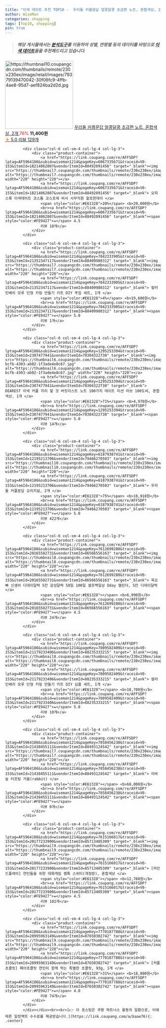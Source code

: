 ```yaml
---
title: "이색 데이트 추천 TOP10 -  우리둘 커플문답 알콩달콩 초급편 노트, 혼합색상, 2개 "
author: WiseMan
categories: shopping
tags: [Top10, shopping]
pin: true
---
```


> ##### 해당 게시물에서는 [**분석도구**](https://itemscout.io/)를 이용하여 **성별**, **연령별** 등의 데이터를 바탕으로 [**이색 데이트**](https://link.coupang.com/a/baae76)들을 추천해드리고 있습니다.
<div class="container"><div class="row">
            <div class="col-6 col-sm-4 col-lg-4 col-lg-3">
                <div class="product-container">
                    <a href="https://link.coupang.com/re/AFFSDP?lptag=AF5964186&subid=wiseman1214&pageKey=5196598123&traceid=V0-153&itemId=7230931678&vendorItemId=74522752702" target="_blank"><img src="https://thumbnail10.coupangcdn.com/thumbnails/remote/230x230ex/image/retail/images/79379139470042-30f06fc9-4ffb-4ae8-95d7-aef824ba2d2d.jpg" alt="https://thumbnail10.coupangcdn.com/thumbnails/remote/230x230ex/image/retail/images/79379139470042-30f06fc9-4ffb-4ae8-95d7-aef824ba2d2d.jpg" width="220" height="220"></a>
                    <a href="https://link.coupang.com/re/AFFSDP?lptag=AF5964186&subid=wiseman1214&pageKey=5196598123&traceid=V0-153&itemId=7230931678&vendorItemId=74522752702" target="_blank"> 우리둘 커플문답 알콩달콩 초급편 노트, 혼합색상, 2개 </a>
                    <span style="color:#E61328">76%</span> <b>11,400원</b>
                    <br><a href="https://link.coupang.com/re/AFFSDP?lptag=AF5964186&subid=wiseman1214&pageKey=5196598123&traceid=V0-153&itemId=7230931678&vendorItemId=74522752702" target="_blank"><span style="color:#FE9427">★</span> 5.0
                    리뷰 129개</a>
                </div>
            </div>
            
            <div class="col-6 col-sm-4 col-lg-4 col-lg-3">
                <div class="product-container">
                    <a href="https://link.coupang.com/re/AFFSDP?lptag=AF5964186&subid=wiseman1214&pageKey=6067335671&traceid=V0-153&itemId=18214062807&vendorItemId=88492091456" target="_blank"><img src="https://thumbnail7.coupangcdn.com/thumbnails/remote/230x230ex/image/vendor_inventory/cd36/df340e9d6e7138899757253ea703c6d75316106f0c804b2915b34015f2ad.jpg" alt="https://thumbnail7.coupangcdn.com/thumbnails/remote/230x230ex/image/vendor_inventory/cd36/df340e9d6e7138899757253ea703c6d75316106f0c804b2915b34015f2ad.jpg" width="220" height="220"></a>
                    <a href="https://link.coupang.com/re/AFFSDP?lptag=AF5964186&subid=wiseman1214&pageKey=6067335671&traceid=V0-153&itemId=18214062807&vendorItemId=88492091456" target="_blank"> 오피스룩 이색데이트 코스튬 코스프레 비서 사무직원 할로윈데이 </a>
                    <span style="color:#E61328">20%</span> <b>29,000원</b>
                    <br><a href="https://link.coupang.com/re/AFFSDP?lptag=AF5964186&subid=wiseman1214&pageKey=6067335671&traceid=V0-153&itemId=18214062807&vendorItemId=88492091456" target="_blank"><span style="color:#FE9427">★</span> 4.5
                    리뷰 10개</a>
                </div>
            </div>
            
            <div class="col-6 col-sm-4 col-lg-4 col-lg-3">
                <div class="product-container">
                    <a href="https://link.coupang.com/re/AFFSDP?lptag=AF5964186&subid=wiseman1214&pageKey=7842333905&traceid=V0-153&itemId=21352347117&vendorItemId=88409980312" target="_blank"><img src="https://thumbnail7.coupangcdn.com/thumbnails/remote/230x230ex/image/vendor_inventory/2583/91f64b47d847801b1e72717c4002f514c3258cb3c2699274d175cb36b982.jpg" alt="https://thumbnail7.coupangcdn.com/thumbnails/remote/230x230ex/image/vendor_inventory/2583/91f64b47d847801b1e72717c4002f514c3258cb3c2699274d175cb36b982.jpg" width="220" height="220"></a>
                    <a href="https://link.coupang.com/re/AFFSDP?lptag=AF5964186&subid=wiseman1214&pageKey=7842333905&traceid=V0-153&itemId=21352347117&vendorItemId=88409980312" target="_blank"> 컬러인베리 모루 인형 키링 만들기 키트 DIY 푸짐 세트, 1개 </a>
                    <span style="color:#E61328">4%</span> <b>19,600원</b>
                    <br><a href="https://link.coupang.com/re/AFFSDP?lptag=AF5964186&subid=wiseman1214&pageKey=7842333905&traceid=V0-153&itemId=21352347117&vendorItemId=88409980312" target="_blank"><span style="color:#FE9427">★</span> 5.0
                    리뷰 1개</a>
                </div>
            </div>
            
            <div class="col-6 col-sm-4 col-lg-4 col-lg-3">
                <div class="product-container">
                    <a href="https://link.coupang.com/re/AFFSDP?lptag=AF5964186&subid=wiseman1214&pageKey=1295253394&traceid=V0-153&itemId=2307477941&vendorItemId=70304322730" target="_blank"><img src="https://thumbnail6.coupangcdn.com/thumbnails/remote/230x230ex/image/retail/images/2020/02/26/14/3/46fd8b99-bcfb-4303-ab02-1f3ade4e8c67.jpg" alt="https://thumbnail6.coupangcdn.com/thumbnails/remote/230x230ex/image/retail/images/2020/02/26/14/3/46fd8b99-bcfb-4303-ab02-1f3ade4e8c67.jpg" width="220" height="220"></a>
                    <a href="https://link.coupang.com/re/AFFSDP?lptag=AF5964186&subid=wiseman1214&pageKey=1295253394&traceid=V0-153&itemId=2307477941&vendorItemId=70304322730" target="_blank"> DEAREST 이색 커플 끼리 할 것 버킷리스트 노트 100가지 데이트 미션 러브 100도씨, 혼합색상, 1개 </a>
                    <span style="color:#E61328">71%</span> <b>4,970원</b>
                    <br><a href="https://link.coupang.com/re/AFFSDP?lptag=AF5964186&subid=wiseman1214&pageKey=1295253394&traceid=V0-153&itemId=2307477941&vendorItemId=70304322730" target="_blank"><span style="color:#FE9427">★</span> 5.0
                    리뷰 14개</a>
                </div>
            </div>
            
            <div class="col-6 col-sm-4 col-lg-4 col-lg-3">
                <div class="product-container">
                    <a href="https://link.coupang.com/re/AFFSDP?lptag=AF5964186&subid=wiseman1214&pageKey=6187938741&traceid=V0-153&itemId=12195213706&vendorItemId=79466270503" target="_blank"><img src="https://thumbnail10.coupangcdn.com/thumbnails/remote/230x230ex/image/vendor_inventory/8b18/78d4875ae4ea5432781df233671276b5851f8bbc1e299104cd7371630df5.jpg" alt="https://thumbnail10.coupangcdn.com/thumbnails/remote/230x230ex/image/vendor_inventory/8b18/78d4875ae4ea5432781df233671276b5851f8bbc1e299104cd7371630df5.jpg" width="220" height="220"></a>
                    <a href="https://link.coupang.com/re/AFFSDP?lptag=AF5964186&subid=wiseman1214&pageKey=6187938741&traceid=V0-153&itemId=12195213706&vendorItemId=79466270503" target="_blank"> 우리둘 커플문답 오리지널, 2개 </a>
                    <span style="color:#E61328">75%</span> <b>10,910원</b>
                    <br><a href="https://link.coupang.com/re/AFFSDP?lptag=AF5964186&subid=wiseman1214&pageKey=6187938741&traceid=V0-153&itemId=12195213706&vendorItemId=79466270503" target="_blank"><span style="color:#FE9427">★</span> 5.0
                    리뷰 422개</a>
                </div>
            </div>
            
            <div class="col-6 col-sm-4 col-lg-4 col-lg-3">
                <div class="product-container">
                    <a href="https://link.coupang.com/re/AFFSDP?lptag=AF5964186&subid=wiseman1214&pageKey=7612699280&traceid=V0-153&itemId=20165582731&vendorItemId=86566556163" target="_blank"><img src="https://thumbnail8.coupangcdn.com/thumbnails/remote/230x230ex/image/vendor_inventory/5971/1f31047e9edcd071918449c432dd69f34b780c4f21eb0abd3fb98110ecf8.jpg" alt="https://thumbnail8.coupangcdn.com/thumbnails/remote/230x230ex/image/vendor_inventory/5971/1f31047e9edcd071918449c432dd69f34b780c4f21eb0abd3fb98110ecf8.jpg" width="220" height="220"></a>
                    <a href="https://link.coupang.com/re/AFFSDP?lptag=AF5964186&subid=wiseman1214&pageKey=7612699280&traceid=V0-153&itemId=20165582731&vendorItemId=86566556163" target="_blank"> 육오빠 신생아 디데이달력 5칸 감성달력 50일 100일 셀프백일상 Dday 캘린더, 5칸 디데이달력 </a>
                    <span style="color:#E61328"></span> <b>6,990원</b>
                    <br><a href="https://link.coupang.com/re/AFFSDP?lptag=AF5964186&subid=wiseman1214&pageKey=7612699280&traceid=V0-153&itemId=20165582731&vendorItemId=86566556163" target="_blank"><span style="color:#FE9427">★</span> 4.5
                    리뷰 24개</a>
                </div>
            </div>
            
            <div class="col-6 col-sm-4 col-lg-4 col-lg-3">
                <div class="product-container">
                    <a href="https://link.coupang.com/re/AFFSDP?lptag=AF5964186&subid=wiseman1214&pageKey=7809582409&traceid=V0-153&itemId=21179233406&vendorItemId=88235333215" target="_blank"><img src="https://thumbnail8.coupangcdn.com/thumbnails/remote/230x230ex/image/vendor_inventory/1ca4/669080daa4c5ee80f036eb51eef543de32e82be0ff7e1cfbae4e2b222f9a.jpg" alt="https://thumbnail8.coupangcdn.com/thumbnails/remote/230x230ex/image/vendor_inventory/1ca4/669080daa4c5ee80f036eb51eef543de32e82be0ff7e1cfbae4e2b222f9a.jpg" width="220" height="220"></a>
                    <a href="https://link.coupang.com/re/AFFSDP?lptag=AF5964186&subid=wiseman1214&pageKey=7809582409&traceid=V0-153&itemId=21179233406&vendorItemId=88235333215" target="_blank"> 컬러인베리 모루 인형 키링 만들기 키트 DIY 심플 세트, 1개 </a>
                    <span style="color:#E61328"></span> <b>18,700원</b>
                    <br><a href="https://link.coupang.com/re/AFFSDP?lptag=AF5964186&subid=wiseman1214&pageKey=7809582409&traceid=V0-153&itemId=21179233406&vendorItemId=88235333215" target="_blank"><span style="color:#FE9427">★</span> 5.0
                    리뷰 10개</a>
                </div>
            </div>
            
            <div class="col-6 col-sm-4 col-lg-4 col-lg-3">
                <div class="product-container">
                    <a href="https://link.coupang.com/re/AFFSDP?lptag=AF5964186&subid=wiseman1214&pageKey=7858456238&traceid=V0-153&itemId=21438455111&vendorItemId=88493124542" target="_blank"><img src="https://thumbnail7.coupangcdn.com/thumbnails/remote/230x230ex/image/vendor_inventory/6ea8/89ea1c63c2949973a7d38cd7ba8e5cf4e776d5e8d677609b8bc9f9ebf22f.jpeg" alt="https://thumbnail7.coupangcdn.com/thumbnails/remote/230x230ex/image/vendor_inventory/6ea8/89ea1c63c2949973a7d38cd7ba8e5cf4e776d5e8d677609b8bc9f9ebf22f.jpeg" width="220" height="220"></a>
                    <a href="https://link.coupang.com/re/AFFSDP?lptag=AF5964186&subid=wiseman1214&pageKey=7858456238&traceid=V0-153&itemId=21438455111&vendorItemId=88493124542" target="_blank"> 이바늘 터프팅 거울(rabbit) </a>
                    <span style="color:#E61328"></span> <b>68,000원</b>
                    <br><a href="https://link.coupang.com/re/AFFSDP?lptag=AF5964186&subid=wiseman1214&pageKey=7858456238&traceid=V0-153&itemId=21438455111&vendorItemId=88493124542" target="_blank"><span style="color:#FE9427">★</span> 
                    리뷰 0개</a>
                </div>
            </div>
            
            <div class="col-6 col-sm-4 col-lg-4 col-lg-3">
                <div class="product-container">
                    <a href="https://link.coupang.com/re/AFFSDP?lptag=AF5964186&subid=wiseman1214&pageKey=7615166017&traceid=V0-153&itemId=20177233900&vendorItemId=85713405309" target="_blank"><img src="https://thumbnail9.coupangcdn.com/thumbnails/remote/230x230ex/image/vendor_inventory/cf67/5feb93ff17aa44cb79f44d6e318516af9bdb77fe198e9b90cc6b5d03ce39.jpg" alt="https://thumbnail9.coupangcdn.com/thumbnails/remote/230x230ex/image/vendor_inventory/cf67/5feb93ff17aa44cb79f44d6e318516af9bdb77fe198e9b90cc6b5d03ce39.jpg" width="220" height="220"></a>
                    <a href="https://link.coupang.com/re/AFFSDP?lptag=AF5964186&subid=wiseman1214&pageKey=7615166017&traceid=V0-153&itemId=20177233900&vendorItemId=85713405309" target="_blank"> [마인드플레이] 연인들을 위한 대화게임 젬톡 스위티(개정판), 혼합색상 </a>
                    <span style="color:#E61328"></span> <b>12,760원</b>
                    <br><a href="https://link.coupang.com/re/AFFSDP?lptag=AF5964186&subid=wiseman1214&pageKey=7615166017&traceid=V0-153&itemId=20177233900&vendorItemId=85713405309" target="_blank"><span style="color:#FE9427">★</span> 4.5
                    리뷰 102개</a>
                </div>
            </div>
            
            <div class="col-6 col-sm-4 col-lg-4 col-lg-3">
                <div class="product-container">
                    <a href="https://link.coupang.com/re/AFFSDP?lptag=AF5964186&subid=wiseman1214&pageKey=7770187788&traceid=V0-153&itemId=20995963149&vendorItemId=87650302742" target="_blank"><img src="https://thumbnail9.coupangcdn.com/thumbnails/remote/230x230ex/image/vendor_inventory/99db/1824d641ad9e5be49bf93009112bfca1fc42ca9f7cada50575a8d313e4a3.jpg" alt="https://thumbnail9.coupangcdn.com/thumbnails/remote/230x230ex/image/vendor_inventory/99db/1824d641ad9e5be49bf93009112bfca1fc42ca9f7cada50575a8d313e4a3.jpg" width="220" height="220"></a>
                    <a href="https://link.coupang.com/re/AFFSDP?lptag=AF5964186&subid=wiseman1214&pageKey=7770187788&traceid=V0-153&itemId=20995963149&vendorItemId=87650302742" target="_blank"> [커플초콜릿] 페어초콜릿 연인이 함께 먹는 특별한 초콜릿, 93g, 1개 </a>
                    <span style="color:#E61328">31%</span> <b>18,800원</b>
                    <br><a href="https://link.coupang.com/re/AFFSDP?lptag=AF5964186&subid=wiseman1214&pageKey=7770187788&traceid=V0-153&itemId=20995963149&vendorItemId=87650302742" target="_blank"><span style="color:#FE9427">★</span> 4.0
                    리뷰 74개</a>
                </div>
            </div>
            </div></div><br><br>[👉 이 포스팅은 쿠팡 파트너스 활동의 일환으로, 이에 따른 일정액의 수수료를 제공받습니다.](https://link.coupang.com/a/baae76){: .center}